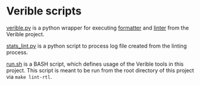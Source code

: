 # Verible scripts

[verible.py](verible.py) is a python wrapper for executing [formatter]((https://github.com/chipsalliance/verible/blob/master/verilog/tools/formatter/README.md)) and [linter]((https://github.com/chipsalliance/verible/blob/master/verilog/tools/lint/README.md)) from the Verible project.

[stats_lint.py](stats_lint.py) is a python script to process log file created from the linting process.

[run.sh](run.sh) is a BASH script, which defines usage of the Verible tools in this project. This script is meant to be run from the root directory of this project via `make lint-rtl`.

